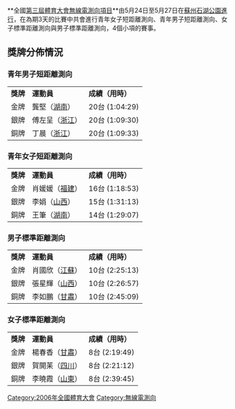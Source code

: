 **全國[第三屆體育大會](../Page/第三屆全國體育大會.md "wikilink")[無線電測向項目](https://zh.wikipedia.org/wiki/無線電測向 "wikilink")**由5月24日至5月27日在[蘇州](https://zh.wikipedia.org/wiki/蘇州 "wikilink")[石湖公園進行](https://zh.wikipedia.org/wiki/石湖公園 "wikilink")，在為期3天的比賽中共會進行青年女子短距離測向、青年男子短距離測向、女子標準距離測向與男子標準距離測向，4個小項的賽事。

## 獎牌分佈情況

### 青年男子短距離測向

|        |                                                        |               |
| ------ | ------------------------------------------------------ | ------------- |
| **獎牌** | **運動員**                                                | **成績（用時）**    |
| 金牌     | 龔堅（[湖南](https://zh.wikipedia.org/wiki/湖南 "wikilink")）  | 20台 (1:04:29) |
| 銀牌     | 傅左呈（[浙江](https://zh.wikipedia.org/wiki/浙江 "wikilink")） | 20台 (1:09:30) |
| 銅牌     | 丁晨（[浙江](https://zh.wikipedia.org/wiki/浙江 "wikilink")）  | 20台 (1:09:33) |

### 青年女子短距離測向

|        |                                                        |               |
| ------ | ------------------------------------------------------ | ------------- |
| **獎牌** | **運動員**                                                | **成績（用時）**    |
| 金牌     | 肖媛媛（[福建](https://zh.wikipedia.org/wiki/福建 "wikilink")） | 16台 (1:18:53) |
| 銀牌     | 李娟（[山西](https://zh.wikipedia.org/wiki/山西 "wikilink")）  | 15台 (1:31:13) |
| 銅牌     | 王筆（[湖南](https://zh.wikipedia.org/wiki/湖南 "wikilink")）  | 14台 (1:29:07) |

### 男子標準距離測向

|        |                                                        |               |
| ------ | ------------------------------------------------------ | ------------- |
| **獎牌** | **運動員**                                                | **成績（用時）**    |
| 金牌     | 肖國欣（[江蘇](https://zh.wikipedia.org/wiki/江蘇 "wikilink")） | 10台 (2:25:13) |
| 銀牌     | 張星輝（[山西](https://zh.wikipedia.org/wiki/山西 "wikilink")） | 10台 (2:26:57) |
| 銅牌     | 李如鵬（[甘肅](https://zh.wikipedia.org/wiki/甘肅 "wikilink")） | 10台 (2:45:09) |

### 女子標準距離測向

|        |                                                        |              |
| ------ | ------------------------------------------------------ | ------------ |
| **獎牌** | **運動員**                                                | **成績（用時）**   |
| 金牌     | 楊春香（[甘肅](https://zh.wikipedia.org/wiki/甘肅 "wikilink")） | 8台 (2:19:49) |
| 銀牌     | 賀開苿（[四川](https://zh.wikipedia.org/wiki/四川 "wikilink")） | 8台 (2:21:12) |
| 銅牌     | 李曉霞（[山東](https://zh.wikipedia.org/wiki/山東 "wikilink")） | 8台 (2:39:45) |

[Category:2006年全國體育大會](https://zh.wikipedia.org/wiki/Category:2006年全國體育大會 "wikilink")
[Category:無線電測向](https://zh.wikipedia.org/wiki/Category:無線電測向 "wikilink")